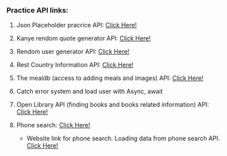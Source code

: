 ### Practice API links:

1. Json Placeholder pracrice API: [Click Here!](https://jsonplaceholder.typicode.com/ "Click Here!")

2. Kanye rendom quote generator API: [Click Here!](https://api.kanye.rest/ "Click Here!")

3. Rendom user generator API: [Click Here!](https://randomuser.me/ "Click Here!")

4. Rest Country Information API: [Click Here!](https://restcountries.com/#api-endpoints-v3-all "Click Here!")
5. The mealdb (access to adding meals and images) API: [Click Here!](https://www.themealdb.com/api.php "Click Here!")

6. Catch error system and load user with Async, await
7. Open Library API (finding books and books related information) API: [Click Here!](https://openlibrary.org/developers/api "Click Here!")
8. Phone search: [Click Here!](https://openapi.programming-hero.com/api/phones?search=iphone "Click Here!")

   - Website link for phone search. Loading data from phone search API. [Click Here!](https://rayhanalkavey.github.io/API-simple-examples-get-rest-api-method-/ "Click Here!")
